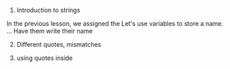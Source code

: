 1. Introduction to strings

In the previous lesson, we assigned the Let's use variables to store a name. ... Have them write their name

2. Different quotes, mismatches

3. using quotes inside
